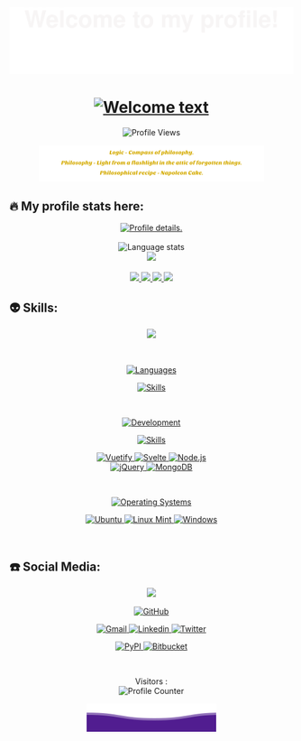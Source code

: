 <div align="center">
  <img alt="Welcome" src="pictures/welcome.svg">
</div>

<div align="center">
  <h1>
    <a href="https://github.com/kebasyaty/kebasyaty">
      <img alt="Welcome text"
        src="https://readme-typing-svg.herokuapp.com?font=Fira+Code&weight=500&size=40&pause=1000&color=F7C213&center=true&vCenter=true&width=435&height=70&lines=Hi%2C+I'm+Gennady%F0%9F%91%8B">
    </a>
  </h1>
</div>

<p align="center">
  <img src="https://komarev.com/ghpvc/?username=kebasyaty&label=Profile%20views&color=brightgreen&style=for-the-badge"
    alt="Profile Views">
</p>

<!--
<br>

<p align="center">
  Logic - Compass of philosophy.
</p>
<p align="center">
  Philosophy - Light from a flashlight in the attic of forgotten things.
</p>
<p align="center">
  Philosophical recipe - Napoleon Cake.
</p>
-->
<div align="center">
  <img alt="Quotes" src="pictures/quotes.svg">
</div>

<!--
<br>
-->
## :fire: My profile stats here:

<div align="center">
  <a href="https://github.com/kebasyaty">
    <img
      src="http://github-profile-summary-cards.vercel.app/api/cards/profile-details?username=kebasyaty&theme=vision_friendly_dark"
      alt="Profile details.">
  </a>
</div>

<br>

<div align="center">
  <img alt="Language stats"
    src="https://github-readme-stats.vercel.app/api/top-langs/?username=kebasyaty&langs_count=8&hide_border=true&theme=vision-friendly-dark">
</div>

<div align="center">
  <a href="https://github.com/kebasyaty">
    <img
      src="https://github-readme-streak-stats.herokuapp.com?user=kebasyaty&theme=vision-friendly-dark&hide_border=true&exclude_days=Sun">
  </a>
</div>

<br>

<div align="center">
  <a href="https://github.com/kebasyaty">
    <img
      src="http://github-profile-summary-cards.vercel.app/api/cards/repos-per-language?username=kebasyaty&theme=vision_friendly_dark">
    <img
      src="http://github-profile-summary-cards.vercel.app/api/cards/most-commit-language?username=kebasyaty&theme=vision_friendly_dark">
  </a>
  <a href="https://github.com/kebasyaty">
    <img
      src="http://github-profile-summary-cards.vercel.app/api/cards/stats?username=kebasyaty&theme=vision_friendly_dark">
    <img
      src="http://github-profile-summary-cards.vercel.app/api/cards/productive-time?username=kebasyaty&theme=vision_friendly_dark&utcOffset=8">
  </a>
</div>

## :alien: Skills:

<div align="center">
  <p align="center">
    <img src="https://media.giphy.com/media/QssGEmpkyEOhBCb7e1/giphy.gif" width="200">
  </p>
</div>

<br>

<div align="center">
  <p align="center">
    <a href="https://github.com/kebasyaty">
      <img alt="Languages" src="https://img.shields.io/badge/Languages:-orange">
    </a>
  </p>
</div>

<div align="center">
  <p align="center">
    <a href="https://github.com/kebasyaty?tab=repositories">
      <img alt="Skills" src="https://skillicons.dev/icons?i=py,css,html,js,rust,crystal">
    </a>
  </p>
</div>

<br>

<div align="center">
  <p align="center">
    <a href="https://github.com/kebasyaty">
      <img alt="Development" src="https://img.shields.io/badge/Development:-orange">
    </a>
  </p>
</div>

<div align="center">
  <p align="center">
    <a href="https://github.com/kebasyaty?tab=repositories">
      <img alt="Skills" src="https://skillicons.dev/icons?i=django,vue,git,vscode" />
    </a>
  </p>
  <p align="center">
  <div>
    <a href="https://vuetifyjs.com" target="_blank">
      <img alt="Vuetify" src="https://img.shields.io/badge/Vuetify-blue?style=for-the-badge&logo=vuetify">
    </a>
    <a href="https://svelte.dev/" target="_blank">
      <img alt="Svelte"
        src="https://img.shields.io/badge/Svelte-4A4A55?style=for-the-badge&logo=svelte&logoColor=FF3E00">
    </a>
    <a href="https://nodejs.org" target="_blank">
      <img alt="Node.js"
        src="https://img.shields.io/badge/Node.js-43853D?style=for-the-badge&logo=node.js&logoColor=white">
    </a>
  </div>
  <div>
    <a href="https://jquery.com" target="_blank">
      <img alt="jQuery"
        src="https://img.shields.io/badge/jQuery-0769AD?style=for-the-badge&logo=jquery&logoColor=white">
    </a>
    <a href="https://www.mongodb.com" target="_blank">
      <img alt="MongoDB"
        src="https://img.shields.io/badge/MongoDB-4EA94B?style=for-the-badge&logo=mongodb&logoColor=white">
    </a>
  </div>
  </p>
</div>

<br>

<div align="center">
  <p align="center">
    <a href="https://github.com/kebasyaty">
      <img alt="Operating Systems" src="https://img.shields.io/badge/Operating%20Systems:-orange">
    </a>
  </p>
</div>

<div align="center">
  <p align="center">
  <div>
    <a href="https://ubuntu.com" target="_blank">
      <img alt="Ubuntu" src="https://img.shields.io/badge/Ubuntu-purple?style=for-the-badge&logo=ubuntu">
    </a>
    <a href="https://linuxmint.com/" target="_blank">
      <img alt="Linux Mint"
        src="https://img.shields.io/badge/Linux%20Mint-darkgreen?style=for-the-badge&logo=linuxmint">
    </a>
    <a href="https://www.microsoft.com/" target="_blank">
      <img alt="Windows" src="https://img.shields.io/badge/Windows%20-blue?style=for-the-badge&logo=windows">
    </a>
  </div>
  </p>
</div>

<br>

## :telephone: Social Media:

<div align="center">
  <p align="center">
  <a href="https://github.com/kebasyaty">
    <img src="https://img.shields.io/badge/Socialmedia:-orange" />
  </a>
</p>
</div>

<div align="center">
  <p align="center">
  <div>
    <a href="https://github.com/kebasyaty">
      <img alt="GitHub"
        src="https://img.shields.io/badge/GitHub-100000?style=for-the-badge&logo=github&logoColor=white">
    </a>
  </div>
  </p>
  <p align="center">
  <div>
    <a href="mailto:kebasyaty@gmail.com">
      <img alt="Gmail" src="https://img.shields.io/badge/Gmail-D14836?style=for-the-badge&logo=gmail&logoColor=white">
    </a>
    <a href="https://www.linkedin.com/in/gennady-kostyunin-10188a1a2/" target="_blank">
      <img alt="Linkedin"
        src="https://img.shields.io/badge/linkedin-%230077B5.svg?style=for-the-badge&logo=linkedin&logoColor=white">
    </a>
    <a href="https://twitter.com/kebasyaty/" target="_blank">
      <img alt="Twitter"
        src="https://img.shields.io/badge/Twitter-%231DA1F2.svg?style=for-the-badge&logo=Twitter&logoColor=white">
    </a>
  </div>
  </p>
  <p align="center">
  <div>
    <a href="https://pypi.org/project/django-editor-ymaps/" target="_blank">
      <img alt="PyPI" src="https://img.shields.io/badge/PyPI-blue?style=for-the-badge&logo=pypi&logoColor=white">
    </a>
    <a href="https://bitbucket.org" target="_blank">
      <img alt="Bitbucket"
        src="https://img.shields.io/badge/Bitbucket-0747a6?style=for-the-badge&logo=bitbucket&logoColor=white">
    </a>
  </div>
  </p>
</div>

<br>

<p align="center">
  Visitors :<br>
  <img alt="Profile Counter" src="https://profile-counter.glitch.me/kebasyaty-dev/count.svg">
</p>

<div align="center">
  <img alt="Ocean" src="pictures/ocean.svg">
</div>
